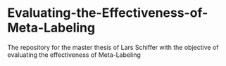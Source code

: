 # Evaluating-the-Effectiveness-of-Meta-Labeling
The repository for the master thesis of Lars Schiffer with the objective of evaluating the effectiveness of Meta-Labeling
